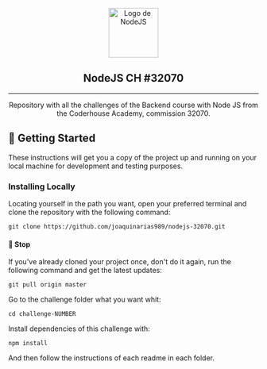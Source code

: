 <p align="center">
    <picture>
        <img width=100 height=100 src="https://nodejs.org/static/images/logos/nodejs-new-pantone-black.svg" alt="Logo de NodeJS">
    </picture>
</p>
<h2 align="center">NodeJS CH #32070</h2>

---

<div align="center"> 
Repository with all the challenges of the Backend course with Node JS from the Coderhouse Academy, commission 32070.
</div>


## 🏁 Getting Started

These instructions will get you a copy of the project up and running on your local machine for development and testing purposes.

### Installing Locally

Locating yourself in the path you want, open your preferred terminal and clone the repository with the following command:

```
git clone https://github.com/joaquinarias989/nodejs-32070.git
```

#### 🧐 Stop

If you've already cloned your project once, don't do it again, run the following command and get the latest updates:


```
git pull origin master
```

Go to the challenge folder what you want whit:

```
cd challenge-NUMBER
```

Install dependencies of this challenge with:

```
npm install
```

And then follow the instructions of each readme in each folder.

